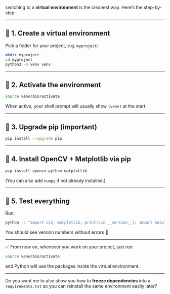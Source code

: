  switching to a **virtual environment** is the cleanest way. Here’s the step-by-step:

---



## 🔹 1. Create a virtual environment

Pick a folder for your project, e.g. `myproject`:

```bash
mkdir myproject
cd myproject
python3 -m venv venv
```

---

## 🔹 2. Activate the environment

```bash
source venv/bin/activate
```

When active, your shell prompt will usually show `(venv)` at the start.

---

## 🔹 3. Upgrade pip (important)

```bash
pip install --upgrade pip
```

---

## 🔹 4. Install OpenCV + Matplotlib via pip

```bash
pip install opencv-python matplotlib
```

(You can also add `numpy` if not already installed.)

---

## 🔹 5. Test everything

Run:

```bash
python -c "import cv2, matplotlib; print(cv2.__version__); import matplotlib; print(matplotlib.__version__)"
```

You should see version numbers without errors 🎉

---

✅ From now on, whenever you work on your project, just run:

```bash
source venv/bin/activate
```

and Python will use the packages inside the virtual environment.

---

Do you want me to also show you how to **freeze dependencies** into a `requirements.txt` so you can reinstall the same environment easily later?

